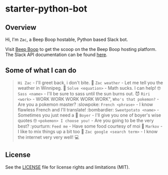 starter-python-bot
=============

## Overview
Hi, I'm `Zac`, a Beep Boop hostable, Python based Slack bot.

Visit [Beep Boop](https://beepboophq.com/docs/article/overview) to get the scoop on the the Beep Boop hosting platform.
The Slack API documentation can be found [here](https://api.slack.com/).

## Some of what I can do

> `Hi Zac` - I'll greet back, i don't bite. :wave:
> `Zac weather` - Let me tell you the weather in Winnipeg. :rainbow:
> `Solve <equation>` - Math sucks. I can help! :nerd_face:
> `Sass <name>` - I'll be sure to sass <name> until the sun burns out. :smiling_imp:
> `Riri <work>` - WORK WORK WORK WORK WORK",
> `Who's that pokemon?` - Are you a pokemon master? :slowpoke:
> `French <phrase>` - I know flawless French and I'll translate! :bombardier:
> `Sweetpotato <name>` - Sometimes you just need a :sweet_potato:
> `Boyer` - I'll give you one of boyer's wise quotes :nerd_face:
> `<pokemon> I choose you!` - Are you going to be the very best? :yourturn:
> `Feed me` - Have some food courtesy of moi :banana:
> `Markov` - I like to mix things up a bit too :lips:
> `Zac google <search term>` - I know the internet very very well! :computer:

## License

See the [LICENSE](LICENSE.md) file for license rights and limitations (MIT).
